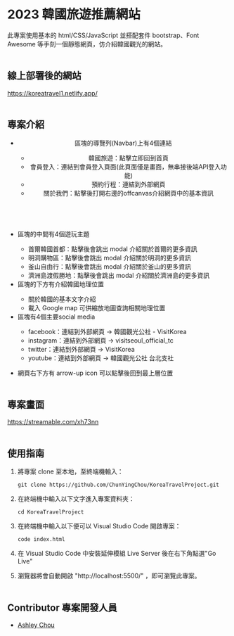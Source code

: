 # 2023 韓國旅遊推薦網站

此專案使用基本的 html/CSS/JavaScript 並搭配套件 bootstrap、Font Awesome 等手刻一個靜態網頁，仿介紹韓國觀光的網站。
<br />
<br />

## 線上部署後的網站

https://koreatravel1.netlify.app/
<br />
<br />

## 專案介紹

- <header>區塊的導覽列(Navbar)上有4個連結     
        
  - 韓國旅遊：點擊立即回到首頁
  - 會員登入：連結到會員登入頁面(此頁面僅是畫面，無串接後端API登入功能)
  - 預約行程：連結到外部網頁
  - 關於我們：點擊後打開右邊的offcanvas介紹網頁中的基本資訊     
  <br />

- <main>區塊的中間有4個遊玩主題

  - 首爾韓國首都：點擊後會跳出 modal 介紹關於首爾的更多資訊
  - 明洞購物區：點擊後會跳出 modal 介紹關於明洞的更多資訊
  - 釜山自由行：點擊後會跳出 modal 介紹關於釜山的更多資訊
  - 濟洲島渡假勝地：點擊後會跳出 modal 介紹關於濟洲島的更多資訊
    <br />

- <main>區塊的下方有介紹韓國地理位置

  - 關於韓國的基本文字介紹
  - 載入 Google map 可供縮放地圖查詢相關地理位置
    <br />

- <footer>區塊有4個主要social media

  - facebook：連結到外部網頁 → 韓國觀光公社 - VisitKorea
  - instagram：連結到外部網頁 → visitseoul_official_tc
  - twitter：連結到外部網頁 → VisitKorea
  - youtube：連結到外部網頁 → 韓國觀光公社 台北支社

- 網頁右下方有 arrow-up icon 可以點擊後回到最上層位置
  <br />
  <br />

## 專案畫面

https://streamable.com/xh73nn
<br />
<br />

## 使用指南

1. 將專案 clone 至本地，至終端機輸入：

   ```
   git clone https://github.com/ChunYingChou/KoreaTravelProject.git
   ```

2. 在終端機中輸入以下文字進入專案資料夾：

   ```
   cd KoreaTravelProject
   ```

3. 在終端機中輸入以下便可以 Visual Studio Code 開啟專案：

   ```
   code index.html
   ```

4. 在 Visual Studio Code 中安裝延伸模組 Live Server 後在右下角點選"Go Live"
5. 瀏覽器將會自動開啟 "http://localhost:5500/" ，即可瀏覽此專案。
   <br />
   <br />

## Contributor 專案開發人員

- [Ashley Chou](https://github.com/ChunYingChou)
